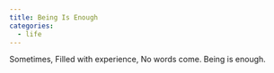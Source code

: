 ```yaml
---
title: Being Is Enough
categories:
  - life
---
```


Sometimes,
Filled with experience,
No words come.
Being is enough.
